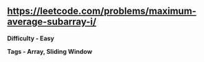 ## https://leetcode.com/problems/maximum-average-subarray-i/

**Difficulty - Easy**

**Tags - Array, Sliding Window**
